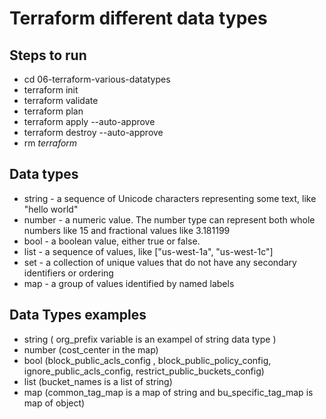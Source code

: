 # Terraform different data types

## Steps to run
  - cd 06-terraform-various-datatypes
  - terraform init
  - terraform validate
  - terraform plan
  - terraform apply --auto-approve
  - terraform destroy --auto-approve
  - rm *terraform*
## Data types
  - string - a sequence of Unicode characters representing some text, like "hello world"
  - number - a numeric value. The number type can represent both whole numbers like 15 and fractional values like 3.181199
  - bool - a boolean value, either true or false. 
  - list -  a sequence of values, like ["us-west-1a", "us-west-1c"]
  - set - a collection of unique values that do not have any secondary identifiers or ordering
  - map - a group of values identified by named labels

## Data Types examples
  - string  ( org_prefix variable is an exampel of string data type )
  - number  (cost_center in the map)
  - bool (block_public_acls_config , block_public_policy_config, ignore_public_acls_config, restrict_public_buckets_config)
  - list (bucket_names is a list of string)
  - map (common_tag_map is a map of string and bu_specific_tag_map is map of object)

